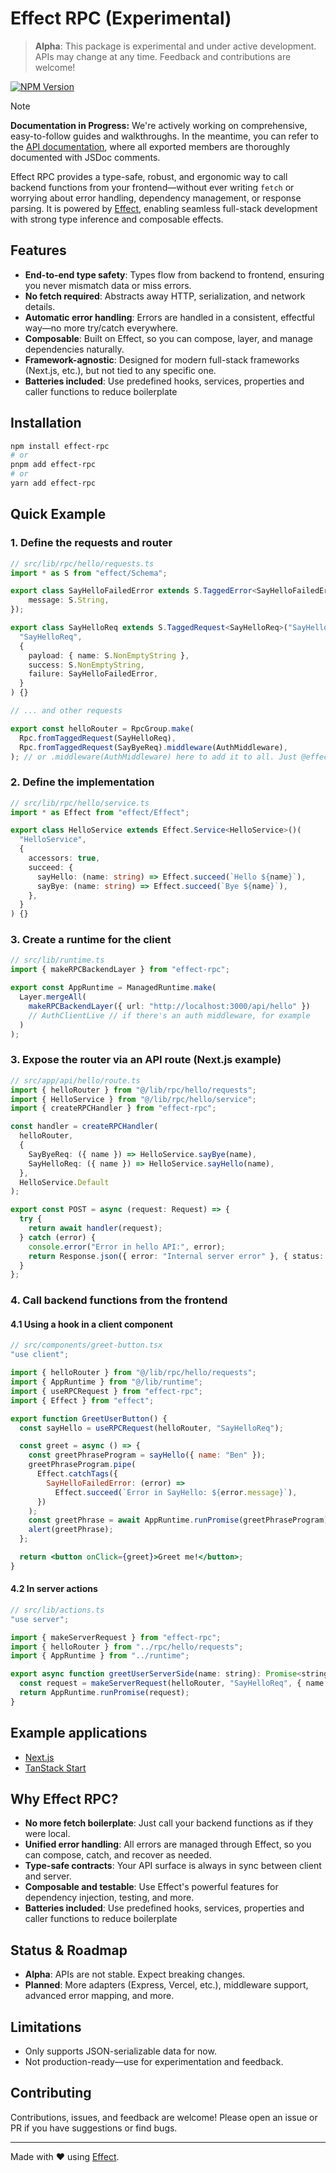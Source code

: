 # Effect RPC (Experimental)

> **Alpha**: This package is experimental and under active development. APIs may change at any time. Feedback and contributions are welcome!

[![NPM Version](https://img.shields.io/npm/v/effect-rpc)](https://www.npmjs.com/package/effect-rpc)

> [!NOTE]
> **Documentation in Progress:** We're actively working on comprehensive, easy-to-follow guides and walkthroughs. In the meantime, you can refer to the [API documentation](https://effect-rpc-docs.fly.dev/), where all exported members are thoroughly documented with JSDoc comments.

Effect RPC provides a type-safe, robust, and ergonomic way to call backend functions from your frontend—without ever writing `fetch` or worrying about error handling, dependency management, or response parsing. It is powered by [Effect](https://effect.website), enabling seamless full-stack development with strong type inference and composable effects.

## Features

- **End-to-end type safety**: Types flow from backend to frontend, ensuring you never mismatch data or miss errors.
- **No fetch required**: Abstracts away HTTP, serialization, and network details.
- **Automatic error handling**: Errors are handled in a consistent, effectful way—no more try/catch everywhere.
- **Composable**: Built on Effect, so you can compose, layer, and manage dependencies naturally.
- **Framework-agnostic**: Designed for modern full-stack frameworks (Next.js, etc.), but not tied to any specific one.
- **Batteries included**: Use predefined hooks, services, properties and caller functions to reduce boilerplate

## Installation

```bash
npm install effect-rpc
# or
pnpm add effect-rpc
# or
yarn add effect-rpc
```

## Quick Example

### 1. Define the requests and router

```ts
// src/lib/rpc/hello/requests.ts
import * as S from "effect/Schema";

export class SayHelloFailedError extends S.TaggedError<SayHelloFailedError>("SayHelloFailedError", {
    message: S.String,
});

export class SayHelloReq extends S.TaggedRequest<SayHelloReq>("SayHelloReq")(
  "SayHelloReq",
  {
    payload: { name: S.NonEmptyString },
    success: S.NonEmptyString,
    failure: SayHelloFailedError,
  }
) {}

// ... and other requests

export const helloRouter = RpcGroup.make(
  Rpc.fromTaggedRequest(SayHelloReq),
  Rpc.fromTaggedRequest(SayByeReq).middleware(AuthMiddleware),
); // or .middleware(AuthMiddleware) here to add it to all. Just @effect/rpc
```

### 2. Define the implementation

```ts
// src/lib/rpc/hello/service.ts
import * as Effect from "effect/Effect";

export class HelloService extends Effect.Service<HelloService>()(
  "HelloService",
  {
    accessors: true,
    succeed: {
      sayHello: (name: string) => Effect.succeed(`Hello ${name}`),
      sayBye: (name: string) => Effect.succeed(`Bye ${name}`),
    },
  }
) {}
```

### 3. Create a runtime for the client

```ts
// src/lib/runtime.ts
import { makeRPCBackendLayer } from "effect-rpc";

export const AppRuntime = ManagedRuntime.make(
  Layer.mergeAll(
    makeRPCBackendLayer({ url: "http://localhost:3000/api/hello" })
    // AuthClientLive // if there's an auth middleware, for example
  )
);
```

### 3. Expose the router via an API route (Next.js example)

```typescript
// src/app/api/hello/route.ts
import { helloRouter } from "@/lib/rpc/hello/requests";
import { HelloService } from "@/lib/rpc/hello/service";
import { createRPCHandler } from "effect-rpc";

const handler = createRPCHandler(
  helloRouter,
  {
    SayByeReq: ({ name }) => HelloService.sayBye(name),
    SayHelloReq: ({ name }) => HelloService.sayHello(name),
  },
  HelloService.Default
);

export const POST = async (request: Request) => {
  try {
    return await handler(request);
  } catch (error) {
    console.error("Error in hello API:", error);
    return Response.json({ error: "Internal server error" }, { status: 500 });
  }
};
```

### 4. Call backend functions from the frontend

#### 4.1 Using a hook in a client component

```jsx
// src/components/greet-button.tsx
"use client";

import { helloRouter } from "@/lib/rpc/hello/requests";
import { AppRuntime } from "@/lib/runtime";
import { useRPCRequest } from "effect-rpc";
import { Effect } from "effect";

export function GreetUserButton() {
  const sayHello = useRPCRequest(helloRouter, "SayHelloReq");

  const greet = async () => {
    const greetPhraseProgram = sayHello({ name: "Ben" });
    greetPhraseProgram.pipe(
      Effect.catchTags({
        SayHelloFailedError: (error) =>
          Effect.succeed(`Error in SayHello: ${error.message}`),
      })
    );
    const greetPhrase = await AppRuntime.runPromise(greetPhraseProgram);
    alert(greetPhrase);
  };

  return <button onClick={greet}>Greet me!</button>;
}
```

#### 4.2 In server actions

```jsx
// src/lib/actions.ts
"use server";

import { makeServerRequest } from "effect-rpc";
import { helloRouter } from "../rpc/hello/requests";
import { AppRuntime } from "../runtime";

export async function greetUserServerSide(name: string): Promise<string> {
  const request = makeServerRequest(helloRouter, "SayHelloReq", { name });
  return AppRuntime.runPromise(request);
}
```

## Example applications

- [Next.js](./examples/nextjs)
- [TanStack Start](./examples/tanstack-start/)

## Why Effect RPC?

- **No more fetch boilerplate**: Just call your backend functions as if they were local.
- **Unified error handling**: All errors are managed through Effect, so you can compose, catch, and recover as needed.
- **Type-safe contracts**: Your API surface is always in sync between client and server.
- **Composable and testable**: Use Effect's powerful features for dependency injection, testing, and more.
- **Batteries included**: Use predefined hooks, services, properties and caller functions to reduce boilerplate

## Status & Roadmap

- **Alpha**: APIs are not stable. Expect breaking changes.
- **Planned**: More adapters (Express, Vercel, etc.), middleware support, advanced error mapping, and more.

## Limitations

- Only supports JSON-serializable data for now.
- Not production-ready—use for experimentation and feedback.

## Contributing

Contributions, issues, and feedback are welcome! Please open an issue or PR if you have suggestions or find bugs.

---

Made with ❤️ using [Effect](https://effect.website).
